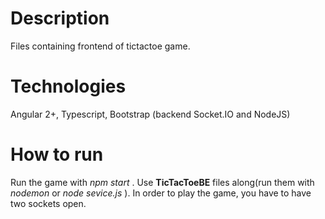 # Description

Files containing frontend of tictactoe game. 

# Technologies

Angular 2+, Typescript, Bootstrap (backend Socket.IO and NodeJS)

# How to run

Run the game with *npm start* . Use **TicTacToeBE** files along(run them with *nodemon* or *node sevice.js* ). In order to play the game, you have to have two sockets open.
